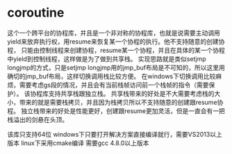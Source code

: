 # coroutine
这个一个跨平台的协程库，并且是一个非对称的协程库，也就是说需要主动调用yield来放弃执行权，用resume来恢复某一个协程的执行。他不支持随意的创建协程，
只能由控制线程来创建协程，resume某一个协程，并且在具体的某一个协程中yield到控制线程，这样做是为了做到共享栈。
实现思路就是类似setjmp longjmp的方式，只是setjmp longjmp用的jmp_buf布局是不可知的，所以这里用确切的jmp_buf布局，这样切换调用栈比较方便。
在windows下切换调用比较麻烦，需要考虑gs段的情况，并且会有当前栈帧访问前一个栈帧的指令（需要保护）。
该协程库支持共享栈跟独立栈。
共享栈带来的好处是不大需要考虑栈的大小，带来的就是需要栈拷贝，并且因为栈拷贝所以不支持随意的创建跟resume协程。
独立栈带来的好处是性能更好，创建跟resume更加灵活，但是一直会有一把栈溢出的剑悬在头顶。

该库只支持64位
windows下只要打开解决方案直接编译就行，需要VS2013以上版本
linux下采用cmake编译 需要gcc 4.8.0以上版本
